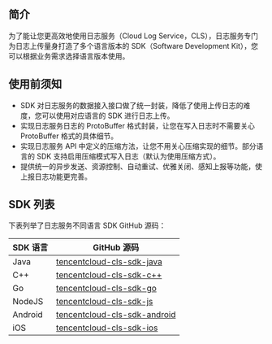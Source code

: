 ## 简介

为了能让您更高效地使用日志服务（Cloud Log Service，CLS），日志服务专门为日志上传量身打造了多个语言版本的 SDK（Software Development Kit），您可以根据业务需求选择语言版本使用。

## 使用前须知

- SDK 对日志服务的数据接入接口做了统一封装，降低了使用上传日志的难度，您可以使用对应语言的 SDK 进行日志上传。
- 实现日志服务日志的 ProtoBuffer 格式封装，让您在写入日志时不需要关心 ProtoBuffer 格式的具体细节。
- 实现日志服务 API 中定义的压缩方法，让您不用关心压缩实现的细节。部分语言的 SDK 支持启用压缩模式写入日志（默认为使用压缩方式）。
- 提供统一的异步发送、资源控制、自动重试、优雅关闭、感知上报等功能，使上报日志功能更完善。


## SDK 列表

下表列举了日志服务不同语言 SDK GitHub 源码：


| SDK 语言 | GitHub 源码 |
|---------|---------|
| Java | [tencentcloud-cls-sdk-java](https://github.com/TencentCloud/tencentcloud-cls-sdk-java)  |
| C++ | [tencentcloud-cls-sdk-c++](https://github.com/TencentCloud/tencentcloud-cls-sdk-cpp) |
| Go | [tencentcloud-cls-sdk-go](https://github.com/TencentCloud/tencentcloud-cls-sdk-go)  |
| NodeJS | [tencentcloud-cls-sdk-js](https://github.com/TencentCloud/tencentcloud-cls-sdk-js)   |
| Android | [tencentcloud-cls-sdk-android](https://github.com/TencentCloud/tencentcloud-cls-sdk-android) |
| iOS | [tencentcloud-cls-sdk-ios](https://github.com/TencentCloud/tencentcloud-cls-sdk-ios) |

